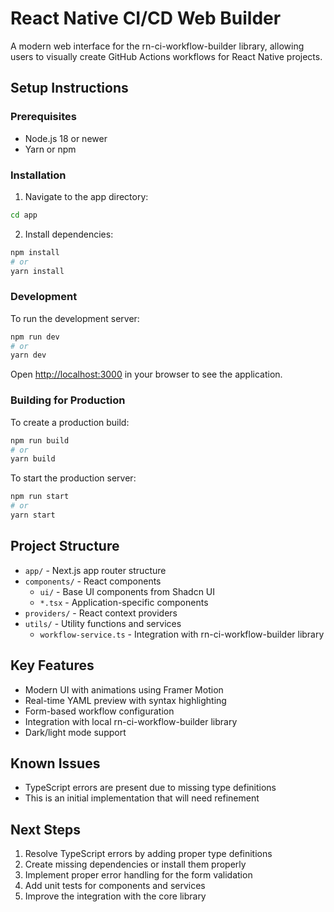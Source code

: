 # React Native CI/CD Web Builder

A modern web interface for the rn-ci-workflow-builder library, allowing users to visually create GitHub Actions workflows for React Native projects.

## Setup Instructions

### Prerequisites

- Node.js 18 or newer
- Yarn or npm

### Installation

1. Navigate to the app directory:

```bash
cd app
```

2. Install dependencies:

```bash
npm install
# or
yarn install
```

### Development

To run the development server:

```bash
npm run dev
# or
yarn dev
```

Open [http://localhost:3000](http://localhost:3000) in your browser to see the application.

### Building for Production

To create a production build:

```bash
npm run build
# or
yarn build
```

To start the production server:

```bash
npm run start
# or
yarn start
```

## Project Structure

- `app/` - Next.js app router structure
- `components/` - React components
  - `ui/` - Base UI components from Shadcn UI
  - `*.tsx` - Application-specific components
- `providers/` - React context providers
- `utils/` - Utility functions and services
  - `workflow-service.ts` - Integration with rn-ci-workflow-builder library

## Key Features

- Modern UI with animations using Framer Motion
- Real-time YAML preview with syntax highlighting
- Form-based workflow configuration
- Integration with local rn-ci-workflow-builder library
- Dark/light mode support

## Known Issues

- TypeScript errors are present due to missing type definitions
- This is an initial implementation that will need refinement

## Next Steps

1. Resolve TypeScript errors by adding proper type definitions
2. Create missing dependencies or install them properly
3. Implement proper error handling for the form validation
4. Add unit tests for components and services
5. Improve the integration with the core library
